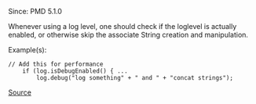 Since: PMD 5.1.0

Whenever using a log level, one should check if the loglevel is actually enabled, or
otherwise skip the associate String creation and manipulation.

Example(s):
```
// Add this for performance
    if (log.isDebugEnabled() { ...
        log.debug("log something" + " and " + "concat strings");
```

[Source](https://pmd.github.io/pmd-5.5.4/pmd-java/rules/java/logging-jakarta-commons.html#GuardLogStatement)
